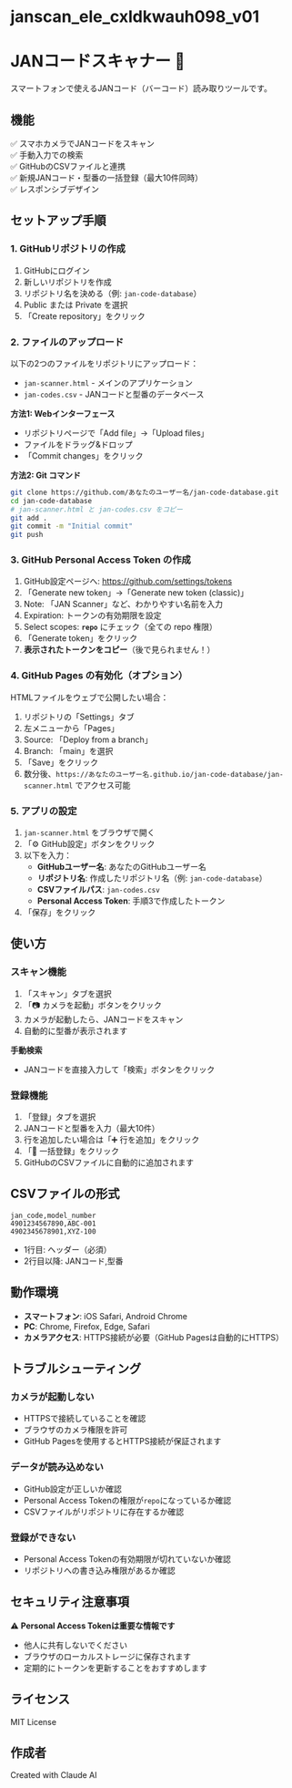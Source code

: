 # janscan_ele_cxldkwauh098_v01
# JANコードスキャナー 📱

スマートフォンで使えるJANコード（バーコード）読み取りツールです。

## 機能

✅ スマホカメラでJANコードをスキャン  
✅ 手動入力での検索  
✅ GitHubのCSVファイルと連携  
✅ 新規JANコード・型番の一括登録（最大10件同時）  
✅ レスポンシブデザイン

## セットアップ手順

### 1. GitHubリポジトリの作成

1. GitHubにログイン
2. 新しいリポジトリを作成
3. リポジトリ名を決める（例: `jan-code-database`）
4. Public または Private を選択
5. 「Create repository」をクリック

### 2. ファイルのアップロード

以下の2つのファイルをリポジトリにアップロード：

- `jan-scanner.html` - メインのアプリケーション
- `jan-codes.csv` - JANコードと型番のデータベース

**方法1: Webインターフェース**
- リポジトリページで「Add file」→「Upload files」
- ファイルをドラッグ&ドロップ
- 「Commit changes」をクリック

**方法2: Git コマンド**
```bash
git clone https://github.com/あなたのユーザー名/jan-code-database.git
cd jan-code-database
# jan-scanner.html と jan-codes.csv をコピー
git add .
git commit -m "Initial commit"
git push
```

### 3. GitHub Personal Access Token の作成

1. GitHub設定ページへ: https://github.com/settings/tokens
2. 「Generate new token」→「Generate new token (classic)」
3. Note: 「JAN Scanner」など、わかりやすい名前を入力
4. Expiration: トークンの有効期限を設定
5. Select scopes: **`repo`** にチェック（全ての repo 権限）
6. 「Generate token」をクリック
7. **表示されたトークンをコピー**（後で見られません！）

### 4. GitHub Pages の有効化（オプション）

HTMLファイルをウェブで公開したい場合：

1. リポジトリの「Settings」タブ
2. 左メニューから「Pages」
3. Source: 「Deploy from a branch」
4. Branch: 「main」を選択
5. 「Save」をクリック
6. 数分後、`https://あなたのユーザー名.github.io/jan-code-database/jan-scanner.html` でアクセス可能

### 5. アプリの設定

1. `jan-scanner.html` をブラウザで開く
2. 「⚙️ GitHub設定」ボタンをクリック
3. 以下を入力：
   - **GitHubユーザー名**: あなたのGitHubユーザー名
   - **リポジトリ名**: 作成したリポジトリ名（例: `jan-code-database`）
   - **CSVファイルパス**: `jan-codes.csv`
   - **Personal Access Token**: 手順3で作成したトークン
4. 「保存」をクリック

## 使い方

### スキャン機能

1. 「スキャン」タブを選択
2. 「📷 カメラを起動」ボタンをクリック
3. カメラが起動したら、JANコードをスキャン
4. 自動的に型番が表示されます

**手動検索**
- JANコードを直接入力して「検索」ボタンをクリック

### 登録機能

1. 「登録」タブを選択
2. JANコードと型番を入力（最大10件）
3. 行を追加したい場合は「➕ 行を追加」をクリック
4. 「💾 一括登録」をクリック
5. GitHubのCSVファイルに自動的に追加されます

## CSVファイルの形式

```csv
jan_code,model_number
4901234567890,ABC-001
4902345678901,XYZ-100
```

- 1行目: ヘッダー（必須）
- 2行目以降: JANコード,型番

## 動作環境

- **スマートフォン**: iOS Safari, Android Chrome
- **PC**: Chrome, Firefox, Edge, Safari
- **カメラアクセス**: HTTPS接続が必要（GitHub Pagesは自動的にHTTPS）

## トラブルシューティング

### カメラが起動しない
- HTTPSで接続していることを確認
- ブラウザのカメラ権限を許可
- GitHub Pagesを使用するとHTTPS接続が保証されます

### データが読み込めない
- GitHub設定が正しいか確認
- Personal Access Tokenの権限が`repo`になっているか確認
- CSVファイルがリポジトリに存在するか確認

### 登録ができない
- Personal Access Tokenの有効期限が切れていないか確認
- リポジトリへの書き込み権限があるか確認

## セキュリティ注意事項

⚠️ **Personal Access Tokenは重要な情報です**
- 他人に共有しないでください
- ブラウザのローカルストレージに保存されます
- 定期的にトークンを更新することをおすすめします

## ライセンス

MIT License

## 作成者

Created with Claude AI
